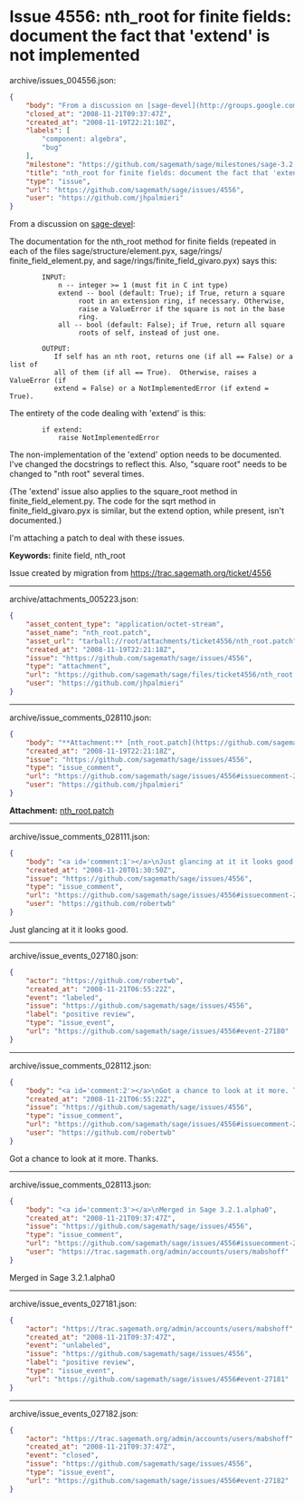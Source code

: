 # Issue 4556: nth_root for finite fields: document the fact that 'extend' is not implemented

archive/issues_004556.json:
```json
{
    "body": "From a discussion on [sage-devel](http://groups.google.com/group/sage-devel/browse_frm/thread/a01375b02a8a65a0):\n\nThe documentation for the nth_root method for finite fields (repeated\nin each of the files sage/structure/element.pyx, sage/rings/\nfinite_field_element.py, and sage/rings/finite_field_givaro.pyx) says\nthis:\n\n```\n        INPUT:\n            n -- integer >= 1 (must fit in C int type)\n            extend -- bool (default: True); if True, return a square\n                 root in an extension ring, if necessary. Otherwise,\n                 raise a ValueError if the square is not in the base\n                 ring.\n            all -- bool (default: False); if True, return all square\n                 roots of self, instead of just one.\n\n        OUTPUT:\n           If self has an nth root, returns one (if all == False) or a list of\n           all of them (if all == True).  Otherwise, raises a ValueError (if\n           extend = False) or a NotImplementedError (if extend = True).\n```\nThe entirety of the code dealing with 'extend' is this:\n\n```\n        if extend:\n            raise NotImplementedError\n```\nThe non-implementation of the 'extend' option needs to be documented.  I've changed the docstrings to reflect this.  Also, \"square root\" needs to be changed to \"nth root\" several times.\n\n(The 'extend' issue also applies to the square_root method in finite_field_element.py.\nThe code for the sqrt method in finite_field_givaro.pyx is similar,\nbut the extend option, while present, isn't documented.)\n\nI'm attaching a patch to deal with these issues.\n\n\n**Keywords:** finite field, nth_root\n\nIssue created by migration from https://trac.sagemath.org/ticket/4556\n\n",
    "closed_at": "2008-11-21T09:37:47Z",
    "created_at": "2008-11-19T22:21:10Z",
    "labels": [
        "component: algebra",
        "bug"
    ],
    "milestone": "https://github.com/sagemath/sage/milestones/sage-3.2.1",
    "title": "nth_root for finite fields: document the fact that 'extend' is not implemented",
    "type": "issue",
    "url": "https://github.com/sagemath/sage/issues/4556",
    "user": "https://github.com/jhpalmieri"
}
```
From a discussion on [sage-devel](http://groups.google.com/group/sage-devel/browse_frm/thread/a01375b02a8a65a0):

The documentation for the nth_root method for finite fields (repeated
in each of the files sage/structure/element.pyx, sage/rings/
finite_field_element.py, and sage/rings/finite_field_givaro.pyx) says
this:

```
        INPUT:
            n -- integer >= 1 (must fit in C int type)
            extend -- bool (default: True); if True, return a square
                 root in an extension ring, if necessary. Otherwise,
                 raise a ValueError if the square is not in the base
                 ring.
            all -- bool (default: False); if True, return all square
                 roots of self, instead of just one.

        OUTPUT:
           If self has an nth root, returns one (if all == False) or a list of
           all of them (if all == True).  Otherwise, raises a ValueError (if
           extend = False) or a NotImplementedError (if extend = True).
```
The entirety of the code dealing with 'extend' is this:

```
        if extend:
            raise NotImplementedError
```
The non-implementation of the 'extend' option needs to be documented.  I've changed the docstrings to reflect this.  Also, "square root" needs to be changed to "nth root" several times.

(The 'extend' issue also applies to the square_root method in finite_field_element.py.
The code for the sqrt method in finite_field_givaro.pyx is similar,
but the extend option, while present, isn't documented.)

I'm attaching a patch to deal with these issues.


**Keywords:** finite field, nth_root

Issue created by migration from https://trac.sagemath.org/ticket/4556





---

archive/attachments_005223.json:
```json
{
    "asset_content_type": "application/octet-stream",
    "asset_name": "nth_root.patch",
    "asset_url": "tarball://root/attachments/ticket4556/nth_root.patch",
    "created_at": "2008-11-19T22:21:18Z",
    "issue": "https://github.com/sagemath/sage/issues/4556",
    "type": "attachment",
    "url": "https://github.com/sagemath/sage/files/ticket4556/nth_root.patch",
    "user": "https://github.com/jhpalmieri"
}
```



---

archive/issue_comments_028110.json:
```json
{
    "body": "**Attachment:** [nth_root.patch](https://github.com/sagemath/sage/files/ticket4556/nth_root.patch)",
    "created_at": "2008-11-19T22:21:18Z",
    "issue": "https://github.com/sagemath/sage/issues/4556",
    "type": "issue_comment",
    "url": "https://github.com/sagemath/sage/issues/4556#issuecomment-28110",
    "user": "https://github.com/jhpalmieri"
}
```

**Attachment:** [nth_root.patch](https://github.com/sagemath/sage/files/ticket4556/nth_root.patch)



---

archive/issue_comments_028111.json:
```json
{
    "body": "<a id='comment:1'></a>\nJust glancing at it it looks good.",
    "created_at": "2008-11-20T01:30:50Z",
    "issue": "https://github.com/sagemath/sage/issues/4556",
    "type": "issue_comment",
    "url": "https://github.com/sagemath/sage/issues/4556#issuecomment-28111",
    "user": "https://github.com/robertwb"
}
```

<a id='comment:1'></a>
Just glancing at it it looks good.



---

archive/issue_events_027180.json:
```json
{
    "actor": "https://github.com/robertwb",
    "created_at": "2008-11-21T06:55:22Z",
    "event": "labeled",
    "issue": "https://github.com/sagemath/sage/issues/4556",
    "label": "positive review",
    "type": "issue_event",
    "url": "https://github.com/sagemath/sage/issues/4556#event-27180"
}
```



---

archive/issue_comments_028112.json:
```json
{
    "body": "<a id='comment:2'></a>\nGot a chance to look at it more. Thanks.",
    "created_at": "2008-11-21T06:55:22Z",
    "issue": "https://github.com/sagemath/sage/issues/4556",
    "type": "issue_comment",
    "url": "https://github.com/sagemath/sage/issues/4556#issuecomment-28112",
    "user": "https://github.com/robertwb"
}
```

<a id='comment:2'></a>
Got a chance to look at it more. Thanks.



---

archive/issue_comments_028113.json:
```json
{
    "body": "<a id='comment:3'></a>\nMerged in Sage 3.2.1.alpha0",
    "created_at": "2008-11-21T09:37:47Z",
    "issue": "https://github.com/sagemath/sage/issues/4556",
    "type": "issue_comment",
    "url": "https://github.com/sagemath/sage/issues/4556#issuecomment-28113",
    "user": "https://trac.sagemath.org/admin/accounts/users/mabshoff"
}
```

<a id='comment:3'></a>
Merged in Sage 3.2.1.alpha0



---

archive/issue_events_027181.json:
```json
{
    "actor": "https://trac.sagemath.org/admin/accounts/users/mabshoff",
    "created_at": "2008-11-21T09:37:47Z",
    "event": "unlabeled",
    "issue": "https://github.com/sagemath/sage/issues/4556",
    "label": "positive review",
    "type": "issue_event",
    "url": "https://github.com/sagemath/sage/issues/4556#event-27181"
}
```



---

archive/issue_events_027182.json:
```json
{
    "actor": "https://trac.sagemath.org/admin/accounts/users/mabshoff",
    "created_at": "2008-11-21T09:37:47Z",
    "event": "closed",
    "issue": "https://github.com/sagemath/sage/issues/4556",
    "type": "issue_event",
    "url": "https://github.com/sagemath/sage/issues/4556#event-27182"
}
```
